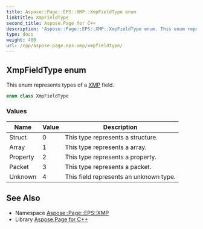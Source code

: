 ```yaml
---
title: Aspose::Page::EPS::XMP::XmpFieldType enum
linktitle: XmpFieldType
second_title: Aspose.Page for C++
description: 'Aspose::Page::EPS::XMP::XmpFieldType enum. This enum represents types of a XMP field in C++.'
type: docs
weight: 400
url: /cpp/aspose.page.eps.xmp/xmpfieldtype/
---
```

## XmpFieldType enum


This enum represents types of a [XMP](../) field.

```cpp
enum class XmpFieldType
```

### Values

| Name | Value | Description |
| --- | --- | --- |
| Struct | 0 | This type represents a structure. |
| Array | 1 | This type represents a array. |
| Property | 2 | This type represents a property. |
| Packet | 3 | This type represents a packet. |
| Unknown | 4 | This field represents an unknown type. |

## See Also

* Namespace [Aspose::Page::EPS::XMP](../)
* Library [Aspose.Page for C++](../../)
